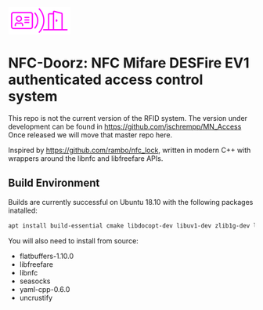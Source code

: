 ![logo](logo.png "Logo")
# NFC-Doorz: NFC Mifare DESFire EV1 authenticated access control system

This repo is not the current version of the RFID system. The version under development can be found in https://github.com/jschrempp/MN_Access  Once released we will move that master repo here.



Inspired by https://github.com/rambo/nfc_lock, written in modern C++ with wrappers around the libnfc and libfreefare APIs.


## Build Environment

Builds are currently successful on Ubuntu 18.10 with the following packages inatalled:
```bash
apt install build-essential cmake libdocopt-dev libuv1-dev zlib1g-dev libusb-dev libssl-dev liblua5.3-dev
```
You will also need to install from source:
- flatbuffers-1.10.0
- libfreefare
- libnfc
- seasocks
- yaml-cpp-0.6.0
- uncrustify
